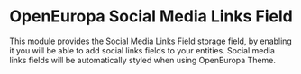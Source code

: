 # OpenEuropa Social Media Links Field

This module provides the Social Media Links Field storage field, by enabling it you will be able to add social links
fields to your entities. Social media links fields will be automatically styled when using OpenEuropa Theme.

